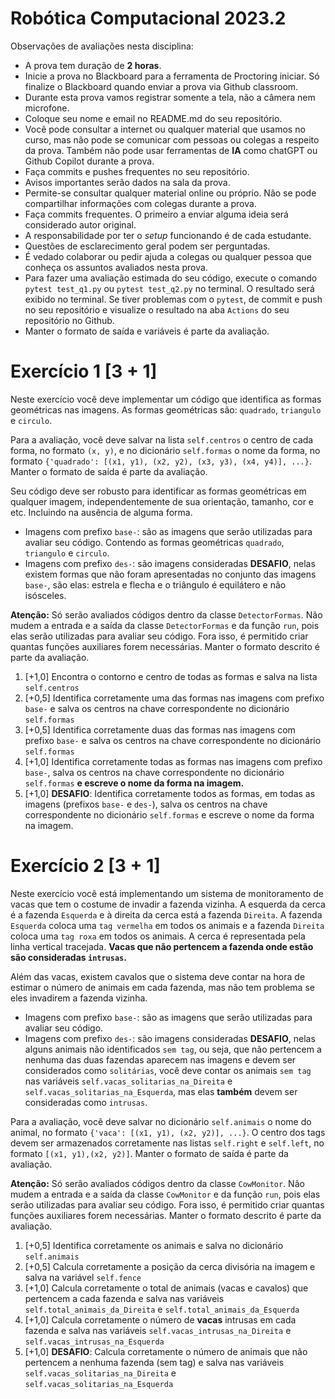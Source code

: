 # Robótica Computacional 2023.2

Observações de avaliações nesta disciplina:

* A prova tem duração de **2 horas**.
* Inicie a prova no Blackboard para a ferramenta de Proctoring iniciar. Só finalize o Blackboard quando enviar a prova via Github classroom.
* Durante esta prova vamos registrar somente a tela, não a câmera nem microfone.
* Coloque seu nome e email no README.md do seu repositório.
* Você pode consultar a internet ou qualquer material que usamos no curso, mas não pode se comunicar com pessoas ou colegas a respeito da prova. Também não pode usar ferramentas de **IA** como chatGPT ou Github Copilot durante a prova.
* Faça commits e pushes frequentes no seu repositório.
* Avisos importantes serão dados na sala da prova.
* Permite-se consultar qualquer material online ou próprio. Não se pode compartilhar informações com colegas durante a prova.
* Faça commits frequentes. O primeiro a enviar alguma ideia será considerado autor original.
* A responsabilidade por ter o *setup* funcionando é de cada estudante.
* Questões de esclarecimento geral podem ser perguntadas.
* É vedado colaborar ou pedir ajuda a colegas ou qualquer pessoa que conheça os assuntos avaliados nesta prova.
* Para fazer uma avaliação estimada do seu código, execute o comando `pytest test_q1.py` ou `pytest test_q2.py` no terminal. O resultado será exibido no terminal. Se tiver problemas com o `pytest`, de commit e push no seu repositório e visualize o resultado na aba `Actions` do seu repositório no Github.
* Manter o formato de saída e variáveis é parte da avaliação.

# Exercício 1 [3 + 1]

Neste exercício você deve implementar um código que identifica as formas geométricas nas imagens. As formas geométricas são: `quadrado`, `triangulo` e `circulo`. 

Para a avaliação, você deve salvar na lista `self.centros` o centro de cada forma, no formato `(x, y)`, e no dicionário `self.formas` o nome da forma, no formato `{'quadrado': [(x1, y1), (x2, y2), (x3, y3), (x4, y4)], ...}`. Manter o formato de saída é parte da avaliação.

Seu código deve ser robusto para identificar as formas geométricas em qualquer imagem, independentemente de sua orientação, tamanho, cor e etc. Incluindo na ausência de alguma forma.

- Imagens com prefixo `base-`: são as imagens que serão utilizadas para avaliar seu código. Contendo as formas geométricas `quadrado`, `triangulo` e `circulo`. 
- Imagens com prefixo `des-`: são imagens consideradas **DESAFIO**, nelas existem formas que não foram apresentadas no conjunto das imagens `base-`, são elas: estrela e flecha e o triângulo é equilátero e não isósceles.

**Atenção:** Só serão avaliados códigos dentro da classe `DetectorFormas`. Não mudem a entrada e a saída da classe `DetectorFormas` e da função `run`, pois elas serão utilizadas para avaliar seu código. Fora isso, é permitido criar quantas funções auxiliares forem necessárias. Manter o formato descrito é parte da avaliação.

1. [+1,0] Encontra o contorno e centro de todas as formas e salva na lista `self.centros`
2. [+0,5] Identifica corretamente uma das formas nas imagens com prefixo `base-` e salva os centros na chave correspondente no dicionário `self.formas`
3. [+0,5] Identifica corretamente duas das formas nas imagens com prefixo `base-` e salva os centros na chave correspondente no dicionário `self.formas`
4. [+1,0] Identifica corretamente todas as formas nas imagens com prefixo `base-`, salva os centros na chave correspondente no dicionário `self.formas` **e escreve o nome da forma na imagem.**
5. [+1,0] **DESAFIO**: Identifica corretamente todos as formas, em todas as imagens (prefixos `base-` e `des-`), salva os centros na chave correspondente no dicionário `self.formas` e escreve o nome da forma na imagem.

# Exercício 2 [3 + 1]

Neste exercício você está implementando um sistema de monitoramento de vacas que tem o costume de invadir a fazenda vizinha. A esquerda da cerca é a fazenda `Esquerda` e à direita da cerca está a fazenda `Direita`. A fazenda `Esquerda` coloca uma `tag vermelha` em todos os animais e a fazenda `Direita` coloca uma `tag roxa` em todos os animais. A cerca é representada pela linha vertical tracejada. **Vacas que não pertencem a fazenda onde estão são consideradas `intrusas`.**

Além das vacas, existem cavalos que o sistema deve contar na hora de estimar o número de animais em cada fazenda, mas não tem problema se eles invadirem a fazenda vizinha.

- Imagens com prefixo `base-`: são as imagens que serão utilizadas para avaliar seu código.
- Imagens com prefixo `des-`: são imagens consideradas **DESAFIO**, nelas alguns animais não identificados `sem tag`, ou seja, que não pertencem a nenhuma das duas fazendas aparecem nas imagens e devem ser considerados como `solitárias`, você deve contar os animais `sem tag` nas variáveis `self.vacas_solitarias_na_Direita` e `self.vacas_solitarias_na_Esquerda`, mas elas **também** devem ser consideradas como `intrusas`.

Para a avaliação, você deve salvar no dicionário `self.animais` o nome do animal, no formato `{'vaca': [(x1, y1), (x2, y2)], ...}`. O centro dos tags devem ser armazenados corretamente nas listas `self.right` e `self.left`, no formato `[(x1, y1),(x2, y2)]`. Manter o formato de saída é parte da avaliação.

**Atenção:** Só serão avaliados códigos dentro da classe `CowMonitor`. Não mudem a entrada e a saída da classe `CowMonitor` e da função `run`, pois elas serão utilizadas para avaliar seu código. Fora isso, é permitido criar quantas funções auxiliares forem necessárias. Manter o formato descrito é parte da avaliação.

1. [+0,5] Identifica corretamente os animais e salva no dicionário `self.animais`
3. [+0,5] Calcula corretamente a posição da cerca divisória na imagem e salva na variável `self.fence`
3. [+1,0] Calcula corretamente o total de animais (vacas e cavalos) que pertencem a cada fazenda e salva nas variáveis `self.total_animais_da_Direita` e `self.total_animais_da_Esquerda`
4. [+1,0] Calcula corretamente o número de **vacas** intrusas em cada fazenda e salva nas variáveis `self.vacas_intrusas_na_Direita` e `self.vacas_intrusas_na_Esquerda`
5. [+1,0] **DESAFIO**: Calcula corretamente o número de animais que não pertencem a nenhuma fazenda (sem tag) e salva nas variáveis `self.vacas_solitarias_na_Direita` e `self.vacas_solitarias_na_Esquerda`
